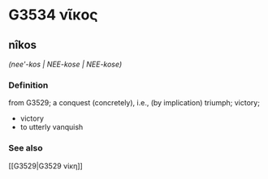 # G3534 νῖκος

## nîkos

_(nee'-kos | NEE-kose | NEE-kose)_

### Definition

from G3529; a conquest (concretely), i.e., (by implication) triumph; victory; 

- victory
- to utterly vanquish

### See also

[[G3529|G3529 νίκη]]
